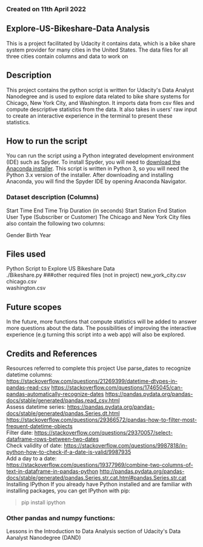 ### Created on 11th April 2022

## Explore-US-Bikeshare-Data Analysis
This is a project facilitated by Udacity it contains data, which is a bike share system provider for many cities in the United States. The data files for all three cities contain columns and data to work on

## Description
This project contains the python script is written for Udacity's Data Analyst Nanodegree and is used to explore data related to bike share systems for Chicago, New York City, and Washington. It imports data from csv files and compute descriptive statistics from the data. It also takes in users' raw input to create an interactive experience in the terminal to present these statistics.

## How to run the script
You can run the script using a Python integrated development environment (IDE) such as Spyder. To install Spyder, you will need to [download the Anaconda installer](https://www.anaconda.com/download/). This script is written in Python 3, so you will need the Python 3.x version of the installer. After downloading and installing Anaconda, you will find the Spyder IDE by opening Anaconda Navigator.
### Dataset description (Columns)
Start Time
End Time
Trip Duration (in seconds)
Start Station
End Station
User Type (Subscriber or Customer)
The Chicago and New York City files also contain the following two columns:

Gender
Birth Year
## Files used
Python Script to Explore US Bikeshare Data <br>
./Bikeshare.py
###other required files (not in project)
new_york_city.csv <br>
chicago.csv <br>
washington.csv <br>

## Future scopes
In the future, more functions that compute statistics will be added to answer more questions about the data. The possibilities of improving the interactive experience (e.g turning this script into a web app) will also be explored.

## Credits and References
Resources referred to complete this project
Use parse_dates to recognize datetime columns:
https://stackoverflow.com/questions/21269399/datetime-dtypes-in-pandas-read-csv
https://stackoverflow.com/questions/17465045/can-pandas-automatically-recognize-dates
https://pandas.pydata.org/pandas-docs/stable/generated/pandas.read_csv.html
<br>
Assess datetime series:
https://pandas.pydata.org/pandas-docs/stable/generated/pandas.Series.dt.html
https://stackoverflow.com/questions/29366572/pandas-how-to-filter-most-frequent-datetime-objects
<br>
Filter date:
https://stackoverflow.com/questions/29370057/select-dataframe-rows-between-two-dates
<br>
Check validity of date:
https://stackoverflow.com/questions/9987818/in-python-how-to-check-if-a-date-is-valid/9987935
<br>
Add a day to a date:
https://stackoverflow.com/questions/19377969/combine-two-columns-of-text-in-dataframe-in-pandas-python
http://pandas.pydata.org/pandas-docs/stable/generated/pandas.Series.str.cat.html#pandas.Series.str.cat
<br>
Installing IPython
If you already have Python installed and are familiar with installing packages, you can get IPython with pip:
>pip install ipython

### Other pandas and numpy functions:

Lessons in the Introduction to Data Analysis section of Udacity's Data Aanalyst Nanodegree (DAND)


